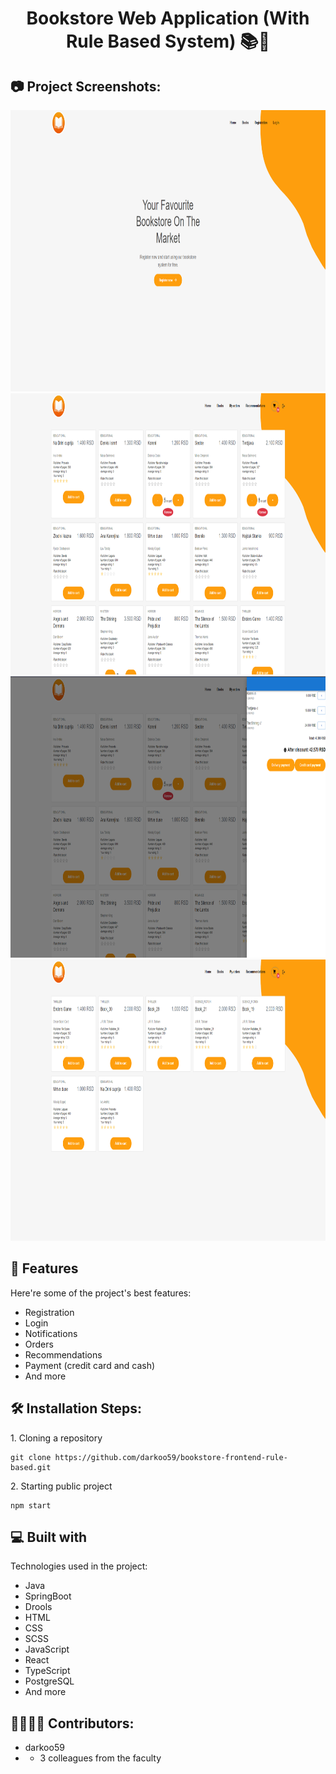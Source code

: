 <h1 align="center" id="title">Bookstore Web Application (With Rule Based System) 📚🤖</h1>

<h2>📷 Project Screenshots:</h2>



<img src="https://github.com/darkoo59/bookstore-backend-rule-based/blob/dev/bookstore-backend/src/main/resources/images/Screenshot1.png" width="900" height="450/">

<img src="https://github.com/darkoo59/bookstore-backend-rule-based/blob/dev/bookstore-backend/src/main/resources/images/Screenshot2.png" width="900" height="450/">

<img src="https://github.com/darkoo59/bookstore-backend-rule-based/blob/dev/bookstore-backend/src/main/resources/images/Screenshot3.png" width="900" height="450/">

<img src="https://github.com/darkoo59/bookstore-backend-rule-based/blob/dev/bookstore-backend/src/main/resources/images/Screenshot4.png" alt="project-screenshot" width="900" height="450/">
  
  
<h2>🧐 Features</h2>

Here're some of the project's best features:

*   Registration
*   Login
*   Notifications
*   Orders
*   Recommendations
*   Payment (credit card and cash)
*   And more

<h2>🛠️ Installation Steps:</h2>

<p>1. Cloning a repository</p>

```
git clone https://github.com/darkoo59/bookstore-frontend-rule-based.git
```

<p>2. Starting public project</p>

```
npm start
```
  
<h2>💻 Built with</h2>

Technologies used in the project:

*   Java
*   SpringBoot
*   Drools
*   HTML
*   CSS
*   SCSS
*   JavaScript
*   React
*   TypeScript
*   PostgreSQL
*   And more

<h2>👩‍👨‍👦‍👧 Contributors:</h2>

*   darkoo59
*   + 3 colleagues from the faculty

